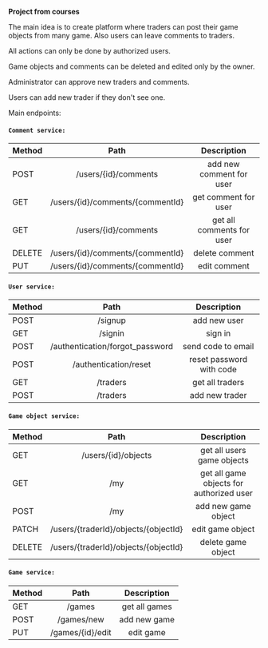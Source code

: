**Project from courses**

The main idea is to create platform where traders can post their game objects from many game.
 Also users can leave comments to traders. 
 
All actions can only be done by authorized users.

Game objects and comments can be deleted and edited only by the owner.

Administrator can approve new traders and comments.

Users can add new trader if they don't see one.

Main endpoints:

#### `Comment service:`

| Method        | Path                            | Description                  |
| ------------- |:-------------------------------:|:----------------------------:|
| POST          | /users/{id}/comments            | add new comment for user     |
| GET           | /users/{id}/comments/{commentId}| get comment for user         |
| GET           | /users/{id}/comments            | get all comments for user    |
| DELETE        | /users/{id}/comments/{commentId}| delete comment               |
| PUT           | /users/{id}/comments/{commentId}| edit comment                 |

#### `User service:`

| Method        | Path                            | Description                  |
| ------------- |:-------------------------------:|:----------------------------:|
| POST          | /signup                         | add new user                 |
| GET           | /signin                         | sign in                      |
| POST          | /authentication/forgot_password | send code to email           |
| POST          | /authentication/reset           | reset password with code     |
| GET           | /traders                        | get all traders              |
| POST          | /traders                        | add new trader               |

#### `Game object service:`

| Method        | Path                                | Description                  |
| ------------- |:-----------------------------------:|:----------------------------:|
| GET           | /users/{id}/objects                 | get all users game objects   |
| GET           | /my                                 | get all game objects for authorized user            |
| POST          | /my                                 | add new game object          |
| PATCH         | /users/{traderId}/objects/{objectId}| edit game object             |
| DELETE        | /users/{traderId}/objects/{objectId}| delete game object           |

#### `Game service:`

| Method        | Path                                | Description                  |
| ------------- |:-----------------------------------:|:----------------------------:|
| GET           | /games                              | get all games                |
| POST          | /games/new                          | add new game                 |
| PUT           | /games/{id}/edit                    | edit game                    |
